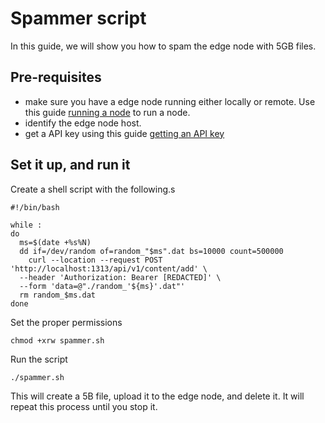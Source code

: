 # Spammer script

In this guide, we will show you how to spam the edge node with 5GB files.

## Pre-requisites
- make sure you have a edge node running either locally or remote. Use this guide [running a node](running_node.md) to run a node.
- identify the edge node host.
- get a API key using this guide [getting an API key](getting-api-key.md)

## Set it up, and run it
Create a shell script with the following.s
```
#!/bin/bash

while :
do
  ms=$(date +%s%N)
  dd if=/dev/random of=random_"$ms".dat bs=10000 count=500000
	curl --location --request POST 'http://localhost:1313/api/v1/content/add' \
  --header 'Authorization: Bearer [REDACTED]' \
  --form 'data=@"./random_'${ms}'.dat"'
  rm random_$ms.dat
done
```

Set the proper permissions
```
chmod +xrw spammer.sh
```

Run the script
```
./spammer.sh
```

This will create a 5B file, upload it to the edge node, and delete it. It will repeat this process until you stop it.